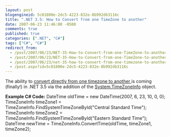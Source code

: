 ```yaml
---
layout: post
blogengineid: 5c01800e-2dc5-4223-832e-8b992db3116c
title: ".NET 3.5: How to Convert from one TimeZone to another"
date: 2007-06-23 11:46:00 -0500
comments: true
published: true
categories: [".NET", "C#"]
tags: ["C#", "C#"]
redirect_from: 
  - /post/2007/06/23/NET-35-How-to-Convert-from-one-TimeZone-to-another.aspx
  - /post/2007/06/23/NET-35-How-to-Convert-from-one-TimeZone-to-another
  - /post/2007/06/23/net-35-how-to-convert-from-one-timezone-to-another
  - /post.aspx?id=5c01800e-2dc5-4223-832e-8b992db3116c
---
```

<!-- more -->

The ability to <a href="http://msdn2.microsoft.com/en-us/library/bb382770(VS.90).aspx">convert directly from one timezone to another </a>is coming (finally!) in .NET 3.5 via the addition of the <a href="http://msdn2.microsoft.com/en-us/library/system.timezoneinfo(VS.90).aspx">System.TimeZoneInfo</a> object.

**Example C# Code:**
DateTime oldTime = new DateTime(2007, 6, 23, 10, 0, 0);
TimeZoneInfo timeZone1 = TimeZoneInfo.FindSystemTimeZoneById("Central Standard Time");
TimeZoneInfo timeZone2 = TimeZoneInfo.FindSystemTimeZoneById("Eastern Standard Time");
DateTime newTime = TimeZoneInfo.ConvertTime(oldTime, timeZone1, timeZone2);
